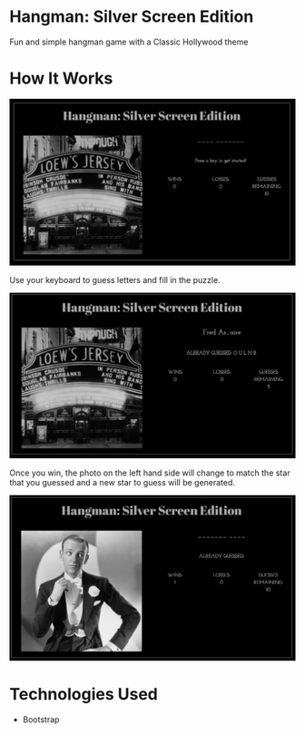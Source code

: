 # Hangman: Silver Screen Edition

Fun and simple hangman game with a Classic Hollywood theme

# How It Works

![front page](assets/images/startofgame.PNG)

Use your keyboard to guess letters and fill in the puzzle. 

![playing the game](assets/images/abouttowin.PNG)

Once you win, the photo on the left hand side will change to match the star that you guessed and a new star to guess will be generated. 

![winner](assets/images/winner.PNG)

# Technologies Used
* Bootstrap

